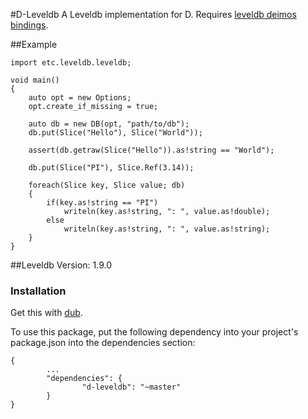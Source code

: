 #D-Leveldb
A Leveldb implementation for D.  Requires [leveldb deimos bindings](https://github.com/bheads/leveldb/).

##Example
```
import etc.leveldb.leveldb;

void main()
{
    auto opt = new Options;
    opt.create_if_missing = true;

    auto db = new DB(opt, "path/to/db");
    db.put(Slice("Hello"), Slice("World"));

    assert(db.getraw(Slice("Hello")).as!string == "World");

    db.put(Slice("PI"), Slice.Ref(3.14));

    foreach(Slice key, Slice value; db)
    {
        if(key.as!string == "PI")
            writeln(key.as!string, ": ", value.as!double);
        else
            writeln(key.as!string, ": ", value.as!string);
    }
}

```

##Leveldb Version: 1.9.0

### Installation
Get this with [dub](http://registry.vibed.org/packages/d-leveldb).

To use this package, put the following dependency into your project's package.json into the dependencies section:
```
{
        ...
        "dependencies": {
                "d-leveldb": "~master"
        }
}
```
